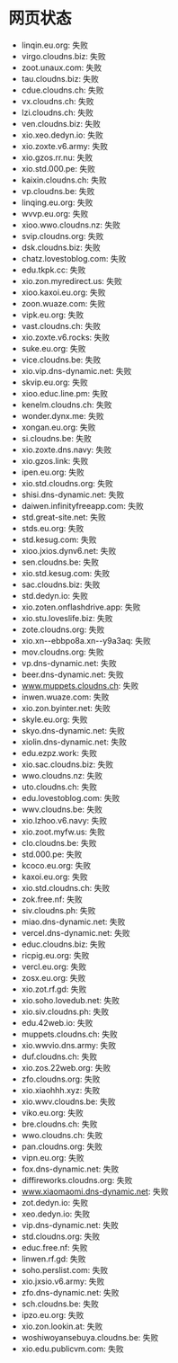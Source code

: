 # 网页状态
- linqin.eu.org: 失败
- virgo.cloudns.biz: 失败
- zoot.unaux.com: 失败
- tau.cloudns.biz: 失败
- cdue.cloudns.ch: 失败
- vx.cloudns.ch: 失败
- lzi.cloudns.ch: 失败
- ven.cloudns.biz: 失败
- xio.xeo.dedyn.io: 失败
- xio.zoxte.v6.army: 失败
- xio.gzos.rr.nu: 失败
- xio.std.000.pe: 失败
- kaixin.cloudns.ch: 失败
- vp.cloudns.be: 失败
- linqing.eu.org: 失败
- wvvp.eu.org: 失败
- xioo.wwo.cloudns.nz: 失败
- svip.cloudns.org: 失败
- dsk.cloudns.biz: 失败
- chatz.lovestoblog.com: 失败
- edu.tkpk.cc: 失败
- xio.zon.myredirect.us: 失败
- xioo.kaxoi.eu.org: 失败
- zoon.wuaze.com: 失败
- vipk.eu.org: 失败
- vast.cloudns.ch: 失败
- xio.zoxte.v6.rocks: 失败
- suke.eu.org: 失败
- vice.cloudns.be: 失败
- xio.vip.dns-dynamic.net: 失败
- skvip.eu.org: 失败
- xioo.educ.line.pm: 失败
- kenelm.cloudns.ch: 失败
- wonder.dynx.me: 失败
- xongan.eu.org: 失败
- si.cloudns.be: 失败
- xio.zoxte.dns.navy: 失败
- xio.gzos.link: 失败
- ipen.eu.org: 失败
- xio.std.cloudns.org: 失败
- shisi.dns-dynamic.net: 失败
- daiwen.infinityfreeapp.com: 失败
- std.great-site.net: 失败
- stds.eu.org: 失败
- std.kesug.com: 失败
- xioo.jxios.dynv6.net: 失败
- sen.cloudns.be: 失败
- xio.std.kesug.com: 失败
- sac.cloudns.biz: 失败
- std.dedyn.io: 失败
- xio.zoten.onflashdrive.app: 失败
- xio.stu.loveslife.biz: 失败
- zote.cloudns.org: 失败
- xio.xn--ebbpo8a.xn--y9a3aq: 失败
- mov.cloudns.org: 失败
- vp.dns-dynamic.net: 失败
- beer.dns-dynamic.net: 失败
- www.muppets.cloudns.ch: 失败
- inwen.wuaze.com: 失败
- xio.zon.byinter.net: 失败
- skyle.eu.org: 失败
- skyo.dns-dynamic.net: 失败
- xiolin.dns-dynamic.net: 失败
- edu.ezpz.work: 失败
- xio.sac.cloudns.biz: 失败
- wwo.cloudns.nz: 失败
- uto.cloudns.ch: 失败
- edu.lovestoblog.com: 失败
- wwv.cloudns.be: 失败
- xio.lzhoo.v6.navy: 失败
- xio.zoot.myfw.us: 失败
- clo.cloudns.be: 失败
- std.000.pe: 失败
- kcoco.eu.org: 失败
- kaxoi.eu.org: 失败
- xio.std.cloudns.ch: 失败
- zok.free.nf: 失败
- siv.cloudns.ph: 失败
- miao.dns-dynamic.net: 失败
- vercel.dns-dynamic.net: 失败
- educ.cloudns.biz: 失败
- ricpig.eu.org: 失败
- vercl.eu.org: 失败
- zosx.eu.org: 失败
- xio.zot.rf.gd: 失败
- xio.soho.lovedub.net: 失败
- xio.siv.cloudns.ph: 失败
- edu.42web.io: 失败
- muppets.cloudns.ch: 失败
- xio.wwvio.dns.army: 失败
- duf.cloudns.ch: 失败
- xio.zos.22web.org: 失败
- zfo.cloudns.org: 失败
- xio.xiaohhh.xyz: 失败
- xio.wwv.cloudns.be: 失败
- viko.eu.org: 失败
- bre.cloudns.ch: 失败
- wwo.cloudns.ch: 失败
- pan.cloudns.org: 失败
- vipn.eu.org: 失败
- fox.dns-dynamic.net: 失败
- diffireworks.cloudns.org: 失败
- www.xiaomaomi.dns-dynamic.net: 失败
- zot.dedyn.io: 失败
- xeo.dedyn.io: 失败
- vip.dns-dynamic.net: 失败
- std.cloudns.org: 失败
- educ.free.nf: 失败
- linwen.rf.gd: 失败
- soho.perslist.com: 失败
- xio.jxsio.v6.army: 失败
- zfo.dns-dynamic.net: 失败
- sch.cloudns.be: 失败
- ipzo.eu.org: 失败
- xio.zon.lookin.at: 失败
- woshiwoyansebuya.cloudns.be: 失败
- xio.edu.publicvm.com: 失败
